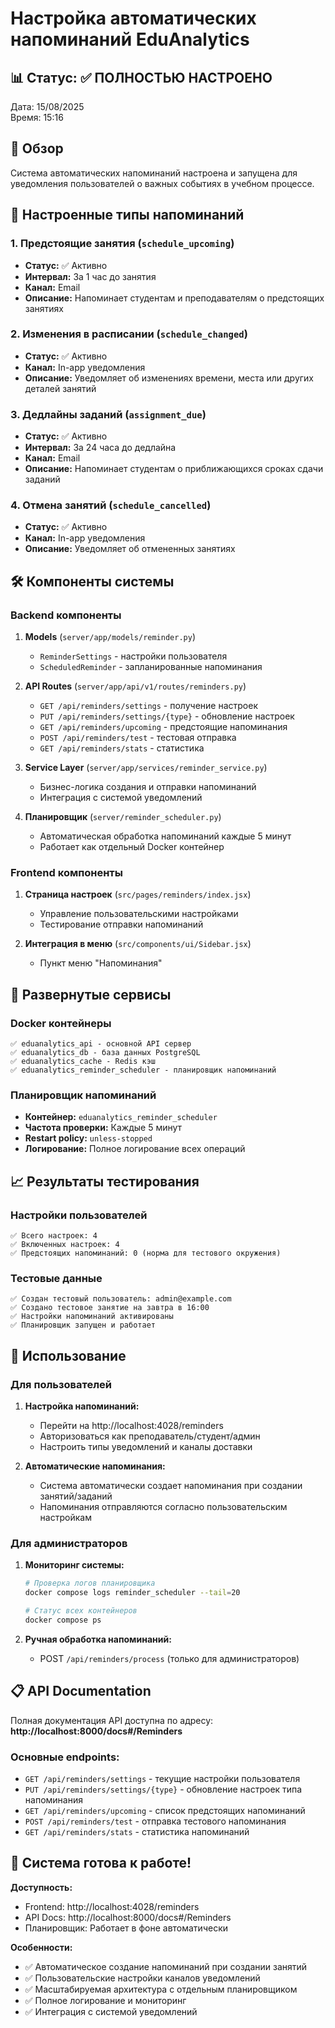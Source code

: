 # Настройка автоматических напоминаний EduAnalytics

## 📊 Статус: ✅ ПОЛНОСТЬЮ НАСТРОЕНО

Дата: 15/08/2025  
Время: 15:16  

## 🎯 Обзор

Система автоматических напоминаний настроена и запущена для уведомления пользователей о важных событиях в учебном процессе.

## 🔔 Настроенные типы напоминаний

### 1. Предстоящие занятия (`schedule_upcoming`)
- **Статус:** ✅ Активно  
- **Интервал:** За 1 час до занятия  
- **Канал:** Email  
- **Описание:** Напоминает студентам и преподавателям о предстоящих занятиях

### 2. Изменения в расписании (`schedule_changed`)
- **Статус:** ✅ Активно  
- **Канал:** In-app уведомления  
- **Описание:** Уведомляет об изменениях времени, места или других деталей занятий

### 3. Дедлайны заданий (`assignment_due`)
- **Статус:** ✅ Активно  
- **Интервал:** За 24 часа до дедлайна  
- **Канал:** Email  
- **Описание:** Напоминает студентам о приближающихся сроках сдачи заданий

### 4. Отмена занятий (`schedule_cancelled`)
- **Статус:** ✅ Активно  
- **Канал:** In-app уведомления  
- **Описание:** Уведомляет об отмененных занятиях

## 🛠️ Компоненты системы

### Backend компоненты
1. **Models** (`server/app/models/reminder.py`)
   - `ReminderSettings` - настройки пользователя
   - `ScheduledReminder` - запланированные напоминания

2. **API Routes** (`server/app/api/v1/routes/reminders.py`)
   - `GET /api/reminders/settings` - получение настроек
   - `PUT /api/reminders/settings/{type}` - обновление настроек
   - `GET /api/reminders/upcoming` - предстоящие напоминания
   - `POST /api/reminders/test` - тестовая отправка
   - `GET /api/reminders/stats` - статистика

3. **Service Layer** (`server/app/services/reminder_service.py`)
   - Бизнес-логика создания и отправки напоминаний
   - Интеграция с системой уведомлений

4. **Планировщик** (`server/reminder_scheduler.py`)
   - Автоматическая обработка напоминаний каждые 5 минут
   - Работает как отдельный Docker контейнер

### Frontend компоненты
1. **Страница настроек** (`src/pages/reminders/index.jsx`)
   - Управление пользовательскими настройками
   - Тестирование отправки напоминаний

2. **Интеграция в меню** (`src/components/ui/Sidebar.jsx`)
   - Пункт меню "Напоминания"

## 🚀 Развернутые сервисы

### Docker контейнеры
```
✅ eduanalytics_api - основной API сервер
✅ eduanalytics_db - база данных PostgreSQL  
✅ eduanalytics_cache - Redis кэш
✅ eduanalytics_reminder_scheduler - планировщик напоминаний
```

### Планировщик напоминаний
- **Контейнер:** `eduanalytics_reminder_scheduler`
- **Частота проверки:** Каждые 5 минут
- **Restart policy:** `unless-stopped`
- **Логирование:** Полное логирование всех операций

## 📈 Результаты тестирования

### Настройки пользователей
```
✅ Всего настроек: 4
✅ Включенных настроек: 4
✅ Предстоящих напоминаний: 0 (норма для тестового окружения)
```

### Тестовые данные
```
✅ Создан тестовый пользователь: admin@example.com
✅ Создано тестовое занятие на завтра в 16:00
✅ Настройки напоминаний активированы
✅ Планировщик запущен и работает
```

## 🔧 Использование

### Для пользователей
1. **Настройка напоминаний:**
   - Перейти на http://localhost:4028/reminders
   - Авторизоваться как преподаватель/студент/админ
   - Настроить типы уведомлений и каналы доставки

2. **Автоматические напоминания:**
   - Система автоматически создает напоминания при создании занятий/заданий
   - Напоминания отправляются согласно пользовательским настройкам

### Для администраторов
1. **Мониторинг системы:**
   ```bash
   # Проверка логов планировщика
   docker compose logs reminder_scheduler --tail=20
   
   # Статус всех контейнеров
   docker compose ps
   ```

2. **Ручная обработка напоминаний:**
   - POST `/api/reminders/process` (только для администраторов)

## 📋 API Documentation

Полная документация API доступна по адресу:
**http://localhost:8000/docs#/Reminders**

### Основные endpoints:
- `GET /api/reminders/settings` - текущие настройки пользователя
- `PUT /api/reminders/settings/{type}` - обновление настроек типа напоминания
- `GET /api/reminders/upcoming` - список предстоящих напоминаний
- `POST /api/reminders/test` - отправка тестового напоминания
- `GET /api/reminders/stats` - статистика напоминаний

## 🎉 Система готова к работе!

**Доступность:**
- Frontend: http://localhost:4028/reminders
- API Docs: http://localhost:8000/docs#/Reminders
- Планировщик: Работает в фоне автоматически

**Особенности:**
- ✅ Автоматическое создание напоминаний при создании занятий
- ✅ Пользовательские настройки каналов уведомлений
- ✅ Масштабируемая архитектура с отдельным планировщиком
- ✅ Полное логирование и мониторинг
- ✅ Интеграция с системой уведомлений
